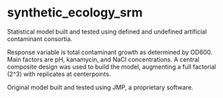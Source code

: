 # synthetic_ecology_srm

Statistical model built and tested using defined and undefined artificial contaminant consortia.

Response variable is total contaminant growth as determined by OD600.
Main factors are pH, kanamycin, and NaCl concentrations.
A central composite design was used to build the model, augmenting a full factorial (2^3) with replicates at centerpoints.

Original model built and tested using JMP, a proprietary software.


